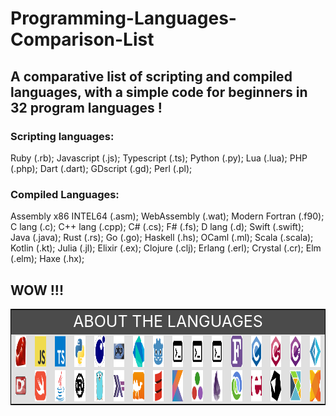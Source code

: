 # Programming-Languages-Comparison-List

## A comparative list of scripting and compiled languages, with a simple code for beginners in 32 program languages !


### Scripting languages:
Ruby (.rb);
Javascript (.js);
Typescript (.ts);
Python (.py);
Lua (.lua);
PHP (.php);
Dart (.dart);
GDscript (.gd);
Perl (.pl);

### Compiled Languages:
Assembly x86 INTEL64 (.asm);
WebAssembly (.wat);
Modern Fortran (.f90);
C lang (.c);
C++ lang (.cpp);
C# (.cs);
F# (.fs);
D lang (.d);
Swift (.swift);
Java (.java);
Rust (.rs);
Go (.go);
Haskell (.hs);
OCaml (.ml);
Scala (.scala);
Kotlin (.kt);
Julia (.jl);
Elixir (.ex);
Clojure (.clj);
Erlang (.erl);
Crystal (.cr);
Elm (.elm);
Haxe (.hx);

## WOW !!!

<html>
    <title>README</title>
    <style>
      .sct-general {
        border: 1px solid black;
      }
      .sct-img{
        max-height:50px;
        min-height:50px;
      }
      .sct-color-gray-l{
        background-color: rgb(75, 75, 75);
      }
      .sct-color-gray{
        background-color: rgb(224, 224, 224);
      }
      .sct-p-row{
        text-align: center;
        color: rgb(255, 255, 255);
        font-size: 25px;
      }
    </style>
<table class="sct-general" align="center">
        <tr class="sct-color-gray-l">
            <td colspan="34" class="sct-p-row">ABOUT THE LANGUAGES</td>
        </tr>
        <tr class="sct-color-gray">
            <!--<td rowspan="2" align="center"><font size="5"></font></td>-->
            <td align="center">
                <a href="https://en.wikipedia.org/wiki/Ruby_(programming_language)" title="Ruby">
                    <img align="center" class="sct-img" src="Arquives/img/svg/devicon/ruby-original.svg"/>
                </a>
            </td>
            <td align="center">
                <a href="https://en.wikipedia.org/wiki/Ruby_(programming_language)" title="JavaScript">
                    <img align="center" class="sct-img" src="Arquives/img/svg/devicon/javascript-original.svg"/>
                </a>
            </td>
            <td align="center">
                <a href="https://en.wikipedia.org/wiki/TypeScript" title="Typescript">
                    <img align="center" class="sct-img" src="Arquives/img/svg/devicon/typescript-original.svg"/>
                </a>
            </td>
            <td align="center">
                <a href="https://en.wikipedia.org/wiki/Python_(programming_language)" title="Python">
                    <img align="center" class="sct-img" src="Arquives/img/svg/devicon/python-original.svg"/>
                </a>
            </td>
            <td align="center">
                <a href="https://en.wikipedia.org/wiki/Lua_(programming_language)" title="Lua">
                    <img align="center" class="sct-img" src="Arquives/img/svg/devicon/lua-original.svg"/>
                </a>
            </td>
            <td align="center">
                <a href="https://en.wikipedia.org/wiki/PHP" title="PHP">
                    <img align="center" class="sct-img" src="Arquives/img/svg/devicon/php-original.svg"/>
                </a>
            </td>
            <td align="center">
                <a href="https://en.wikipedia.org/wiki/Dart_(programming_language)" title="Dart">
                    <img align="center" class="sct-img" src="Arquives/img/svg/devicon/dart-original.svg"/>
                </a>
            </td>
            <td align="center">
                <a href="https://en.wikipedia.org/wiki/Godot_(game_engine)" title="GDscript">
                    <img align="center" class="sct-img" src="Arquives/img/svg/devicon/godot-original.svg"/>
                </a>
            </td>
            <td align="center">
                <a href="https://en.wikipedia.org/wiki/Perl" title="Perl">
                    <img align="center" class="sct-img" src="Arquives/img/svg/fontsGoogle/terminal_FILL0_wght400_GRAD0_opsz48.svg"/>
                </a>
            </td>
            <td align="center">
                <a href="https://en.wikipedia.org/wiki/Assembly_language" title="Assembly INTEL64">
                    <img align="center" class="sct-img" src="Arquives/img/svg/fontsGoogle/terminal_FILL0_wght400_GRAD0_opsz48.svg"/>
                </a>
            </td>
            <td align="center">
                <a href="https://en.wikipedia.org/wiki/WebAssembly" title="WebAssembly">
                    <img align="center" class="sct-img" src="Arquives/img/svg/fontsGoogle/terminal_FILL0_wght400_GRAD0_opsz48.svg"/>
                </a>
            </td>
            <td align="center">
                <a href="https://en.wikipedia.org/wiki/Fortran" title="Modern Fortran">
                    <img align="center" class="sct-img" src="Arquives/img/svg/wikimedia/Fortran_logo.svg"/>
                </a>
            </td>
            <td align="center">
                <a href="https://en.wikipedia.org/wiki/C_(programming_language)" title="C lang">
                    <img align="center" class="sct-img" src="Arquives/img/svg/devicon/c-original.svg"/>
                </a>
            </td>
            <td align="center">
                <a href="https://en.wikipedia.org/wiki/C%2B%2B" title="C++ lang">
                    <img align="center" class="sct-img" src="Arquives/img/svg/devicon/cplusplus-original.svg"/>
                </a>
            </td>
            <td align="center">
                <a href="https://en.wikipedia.org/wiki/C_Sharp_(programming_language)" title="C#">
                    <img align="center" class="sct-img" src="Arquives/img/svg/devicon/csharp-original.svg"/>
                </a>
            </td>
            <td align="center">
                <a href="https://en.wikipedia.org/wiki/F_Sharp_(programming_language)" title="F#">
                    <img align="center" class="sct-img" src="Arquives/img/svg/devicon/fsharp-original.svg"/>
                </a>
            </td>
        </tr>
        <tr class="sct-color-gray">
            <td align="center">
                <a href="https://en.wikipedia.org/wiki/D_(programming_language)" title="D lang">
                    <img align="center" height="30rem" src="Arquives/img/svg/wikimedia/D_Programming_Language_logo.svg"/>
                </a>
            </td>
            <td align="center">
                <a href="https://en.wikipedia.org/wiki/Swift_(programming_language)" title="Swift">
                    <img align="center" class="sct-img" src="Arquives/img/svg/devicon/swift-original.svg"/>
                </a>
            </td>
            <td align="center">
                <a href="https://en.wikipedia.org/wiki/Java_(programming_language)" title="Java">
                    <img align="center" class="sct-img" src="Arquives/img/svg/devicon/java-original.svg"/>
                </a>
            </td>
            <td align="center">
                <a href="https://en.wikipedia.org/wiki/Rust_(programming_language)" title="Rust">
                    <img align="center" class="sct-img" src="Arquives/img/svg/devicon/rust-plain.svg"/>
                </a>
            </td>
            <td align="center">
                <a href="https://en.wikipedia.org/wiki/Go_(programming_language)" title="Go">
                    <img align="center" class="sct-img" src="Arquives/img/svg/devicon/go-original.svg"/>
                </a>
            </td>
            <td align="center">
                <a href="https://en.wikipedia.org/wiki/Haskell" title="Haskell">
                    <img align="center" class="sct-img" src="Arquives/img/svg/devicon/haskell-original.svg"/>
                </a>
            </td>
            <td align="center">
                <a href="https://en.wikipedia.org/wiki/OCaml" title="OCaml">
                    <img align="center" class="sct-img" src="Arquives/img/svg/devicon/ocaml-original.svg"/>
                </a>
            </td>
            <td align="center">
                <a href="https://en.wikipedia.org/wiki/Scala_(programming_language)" title="Scala">
                    <img align="center" class="sct-img" src="Arquives/img/svg/devicon/scala-original.svg"/>
                </a>
            </td>
            <td align="center">
                <a href="https://en.wikipedia.org/wiki/Kotlin_(programming_language)" title="Kotlin">
                    <img align="center" class="sct-img" src="Arquives/img/svg/devicon/kotlin-original.svg"/>
                </a>
            </td>
            <td align="center">
                <a href="https://en.wikipedia.org/wiki/Julia_(programming_language)" title="Julia">
                    <img align="center" class="sct-img" src="Arquives/img/svg/devicon/julia-original.svg"/>
                </a>
            </td>
            <td align="center">
                <a href="https://en.wikipedia.org/wiki/Elixir_(programming_language)" title="Elixir">
                    <img align="center" class="sct-img" src="Arquives/img/svg/devicon/elixir-original.svg"/>
                </a>
            </td>
            <td align="center">
                <a href="https://en.wikipedia.org/wiki/Clojure" title="Clojure">
                    <img align="center" class="sct-img" src="Arquives/img/svg/devicon/clojure-original.svg"/>
                </a>
            </td>
            <td align="center">
                <a href="https://en.wikipedia.org/wiki/Erlang_(programming_language)" title="Erlang">
                    <img align="center" class="sct-img" src="Arquives/img/svg/devicon/erlang-original.svg"/>
                </a>
            </td>
            <td align="center">
                <a href="https://en.wikipedia.org/wiki/Crystal_(programming_language)" title="Crystal">
                    <img align="center" class="sct-img" src="Arquives/img/svg/devicon/crystal-original.svg"/>
                </a>
            </td>
            <td align="center">
                <a href="https://en.wikipedia.org/wiki/Elm_(programming_language)" title="Elm">
                    <img align="center" class="sct-img" src="Arquives/img/svg/devicon/elm-original.svg"/>
                </a>
            </td>
            <td align="center">
                <a href="https://en.wikipedia.org/wiki/Haxe" title="Haxe">
                    <img align="center" class="sct-img" src="Arquives/img/svg/devicon/haxe-original.svg"/>
                </a>
            </td>
        </tr>
</html>